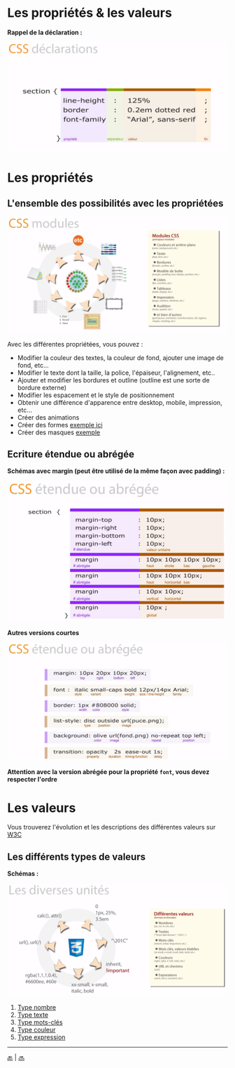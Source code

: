 # Les propriétés & les valeurs

**Rappel de la déclaration :**

![rappel](img/declaration.png)


# Les propriétés

## L'ensemble des possibilités avec les propriétées

![liste](img/listing.png)

Avec les différentes propriétées, vous pouvez :

- Modifier la couleur des textes, la couleur de fond, ajouter une image de fond, etc...
- Modifier le texte dont la taille, la police, l'épaiseur, l'alignement, etc..
- Ajouter et modifier les bordures et outline (outline est une sorte de bordure externe)
- Modifier les espacement et le style de positionnement
- Obtenir une différence d'apparence entre desktop, mobile, impression, etc...
- Créer des animations
- Créer des formes [exemple ici](https://css-tricks.com/examples/ShapesOfCSS/)
- Créer des masques [exemple](https://css-tricks.com/clipping-masking-css/)



## Ecriture étendue ou abrégée

**Schémas avec margin (peut être utilisé de la même façon avec padding) :**


![liste](img/margin-1.png)


**Autres versions courtes**


![liste](img/courtes.png)


**Attention avec la version abrégée pour la propriété ``font``, vous devez respecter l'ordre**





# Les valeurs

Vous trouverez l'évolution et les descriptions des différentes valeurs sur [W3C](https://www.w3.org/TR/css-values-3/)


## Les différents types de valeurs

**Schémas :**

![valeur](img/valeurs.png)


1. [Type nombre](type-nombre.md)
2. [Type texte](type-texte.md)
2. [Type mots-clés](type-cle.md)
2. [Type couleur](type-couleur.md)
2. [Type expression](type-exp.md)



    



---

[:back:](../chapitre-5/chapitre-5.md) | [:soon:]()    
    
    